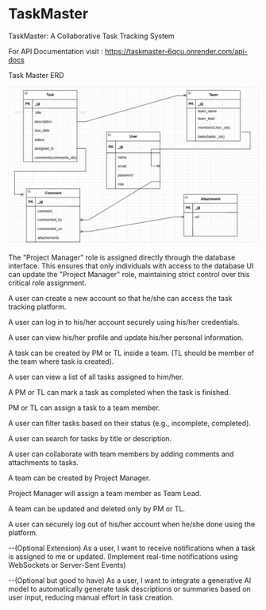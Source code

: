 # TaskMaster
TaskMaster: A Collaborative Task Tracking System

For API Documentation visit : https://taskmaster-6qcu.onrender.com/api-docs

Task Master ERD

![alt text](image.png)

The "Project Manager" role is assigned directly through the database interface. This ensures that only individuals with access to the database UI can update the "Project Manager" role, maintaining strict control over this critical role assignment.

A user can create a new account so that he/she can access the task tracking platform.

A user can log in to his/her account securely using his/her credentials.

A user can view his/her profile and update his/her personal information.

A task can be created by PM or TL inside a team. (TL should be member of the team where task is created).

A user can view a list of all tasks assigned to him/her.

A PM or TL can mark a task as completed when the task is finished.

PM or TL can assign a task to a team member.

A user can filter tasks based on their status (e.g., incomplete, completed).

A user can search for tasks by title or description.

A user can collaborate with team members by adding comments and attachments to tasks.

A team can be created by Project Manager.

Project Manager will assign a team member as Team Lead.

A team can be updated and deleted only by PM or TL.

A user can securely log out of his/her account when he/she done using the platform.

--(Optional Extension) As a user, I want to receive notifications when a task is assigned to me or updated. (Implement real-time notifications using WebSockets or Server-Sent Events)

--(Optional but good to have) As a user, I want to integrate a generative AI model to automatically generate task descriptions or summaries based on user input, reducing manual effort in task creation.
